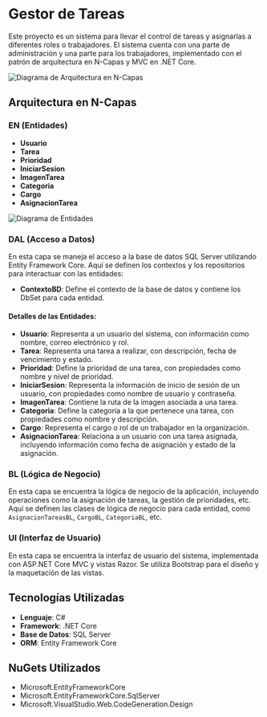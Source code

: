 # Gestor de Tareas

Este proyecto es un sistema para llevar el control de tareas y asignarlas a diferentes roles o trabajadores. El sistema cuenta con una parte de administración y una parte para los trabajadores, implementado con el patrón de arquitectura en N-Capas y MVC en .NET Core.

![Diagrama de Arquitectura en N-Capas](https://github.com/JeffreyMardoqueo-17/Gestor-de-Tareas/assets/126411958/79c4469e-1a3b-4225-909d-02463d87762e)

## Arquitectura en N-Capas

### EN (Entidades)
- **Usuario**
- **Tarea**
- **Prioridad**
- **IniciarSesion**
- **ImagenTarea**
- **Categoria**
- **Cargo**
- **AsignacionTarea**

![Diagrama de Entidades](https://github.com/JeffreyMardoqueo-17/Gestor-de-Tareas/assets/126411958/2f00bfba-33d3-4a07-b66f-48882c7edcb6)

### DAL (Acceso a Datos)
En esta capa se maneja el acceso a la base de datos SQL Server utilizando Entity Framework Core. Aquí se definen los contextos y los repositorios para interactuar con las entidades:

- **ContextoBD**: Define el contexto de la base de datos y contiene los DbSet para cada entidad.

#### Detalles de las Entidades:
- **Usuario**: Representa a un usuario del sistema, con información como nombre, correo electrónico y rol.
- **Tarea**: Representa una tarea a realizar, con descripción, fecha de vencimiento y estado.
- **Prioridad**: Define la prioridad de una tarea, con propiedades como nombre y nivel de prioridad.
- **IniciarSesion**: Representa la información de inicio de sesión de un usuario, con propiedades como nombre de usuario y contraseña.
- **ImagenTarea**: Contiene la ruta de la imagen asociada a una tarea.
- **Categoria**: Define la categoría a la que pertenece una tarea, con propiedades como nombre y descripción.
- **Cargo**: Representa el cargo o rol de un trabajador en la organización.
- **AsignacionTarea**: Relaciona a un usuario con una tarea asignada, incluyendo información como fecha de asignación y estado de la asignación.

### BL (Lógica de Negocio)
En esta capa se encuentra la lógica de negocio de la aplicación, incluyendo operaciones como la asignación de tareas, la gestión de prioridades, etc. Aquí se definen las clases de lógica de negocio para cada entidad, como `AsignacionTareasBL`, `CargoBL`, `CategoriaBL`, etc.

### UI (Interfaz de Usuario)
En esta capa se encuentra la interfaz de usuario del sistema, implementada con ASP.NET Core MVC y vistas Razor. Se utiliza Bootstrap para el diseño y la maquetación de las vistas.

## Tecnologías Utilizadas
- **Lenguaje**: C#
- **Framework**: .NET Core
- **Base de Datos**: SQL Server
- **ORM**: Entity Framework Core

## NuGets Utilizados
- Microsoft.EntityFrameworkCore
- Microsoft.EntityFrameworkCore.SqlServer
- Microsoft.VisualStudio.Web.CodeGeneration.Design

